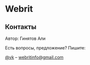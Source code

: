 # Webrit

## Контакты

Автор: Гинятов Али

Есть вопросы, предложение? Пишите:

[@vk](https://vk.com/spartanec4) – webritinfo@gmail.com
